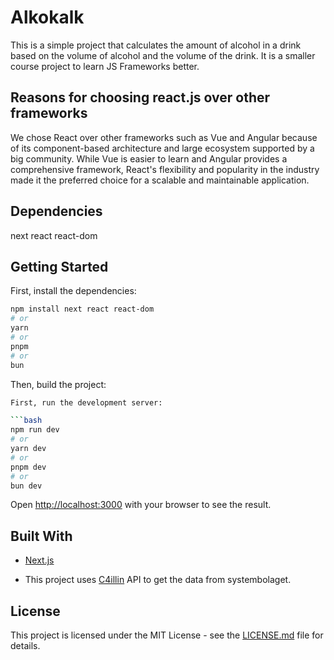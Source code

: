 # Alkokalk

This is a simple project that calculates the amount of alcohol in a drink based on the volume of alcohol and the volume of the drink. It is a smaller course project to learn JS Frameworks better.

## Reasons for choosing react.js over other frameworks

We chose React over other frameworks such as Vue and Angular because of its component-based architecture and large ecosystem supported by a big community. While Vue is easier to learn and Angular provides a comprehensive framework, React's flexibility and popularity in the industry made it the preferred choice for a scalable and maintainable application.

## Dependencies
next
react
react-dom

## Getting Started

First, install the dependencies:

```bash
npm install next react react-dom
# or
yarn
# or
pnpm
# or
bun
```



Then, build the project:

````bash
First, run the development server:

```bash
npm run dev
# or
yarn dev
# or
pnpm dev
# or
bun dev
````

Open [http://localhost:3000](http://localhost:3000) with your browser to see the result.

## Built With

- [Next.js](https://nextjs.org/)

- This project uses [C4illin](https://github.com/C4illin/systembolaget-data) API to get the data from systembolaget.

## License

This project is licensed under the MIT License - see the [LICENSE.md](LICENSE.md) file for details.

```

```
